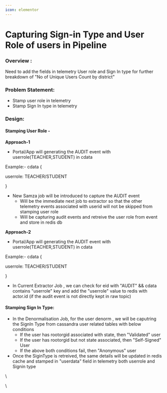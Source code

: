 ```yaml
---
icon: elementor
---
```


# Capturing Sign-in Type and User Role of users in Pipeline

### **Overview :** <a href="#capturingsign-intypeanduserroleofusersinpipeline-overview" id="capturingsign-intypeanduserroleofusersinpipeline-overview"></a>

Need to add the fields in telemetry User role and Sign In type for further breakdown of "No of Unique Users Count by district"

### **Problem Statement:** <a href="#capturingsign-intypeanduserroleofusersinpipeline-problemstatement" id="capturingsign-intypeanduserroleofusersinpipeline-problemstatement"></a>

* Stamp user role in telemetry
* Stamp Sign In type in telemetry

### **Design:** <a href="#capturingsign-intypeanduserroleofusersinpipeline-design" id="capturingsign-intypeanduserroleofusersinpipeline-design"></a>

#### **Stamping User Role -** <a href="#capturingsign-intypeanduserroleofusersinpipeline-stampinguserrole" id="capturingsign-intypeanduserroleofusersinpipeline-stampinguserrole"></a>

&#x20;**Approach-1**

* Portal/App will generating the AUDIT event with userrole(TEACHER,STUDENT) in cdata

&#x20;            Example:- cdata {

&#x20;                               userrole: TEACHER/STUDENT

&#x20;                           }

* New Samza job will be introduced to capture the AUDIT event
  * Will be  the immediate next job to  extractor so that the other  telemetry events associated with userid will not be skipped from stamping user role
  * Will be capturing audit events and retreive the user role from event and store in redis db

**Approach-2**

* Portal/App will generating the AUDIT event with userrole(TEACHER,STUDENT) in cdata

&#x20;            Example:- cdata {

&#x20;                               userrole: TEACHER/STUDENT

&#x20;                           }

* In Current Extractor Job , we can check for  eid with "AUDIT"  &&  cdata contains "userrole"  key  and add the  "userrole" value to redis with actor.id  (if the audit event is not directly kept in raw topic)

#### **Stamping Sign In Type:**  <a href="#capturingsign-intypeanduserroleofusersinpipeline-stampingsignintype" id="capturingsign-intypeanduserroleofusersinpipeline-stampingsignintype"></a>

* In the Denormalisation Job, for the user denorm , we will be caputring the SignIn Type from cassandra user related tables  with below conditions
  * If the user has rootorgid associated with state, then "Validated" user
  * If the user has rootorgid but not state associated, then "Self-Signed" User
  * If the above both conditions fail, then "Anonymous" user
* Once the SiginType is retreived, the same details will be updated in redis cache and stamped in "userdata" field in telemetry both userrole and Signin type

\


\
